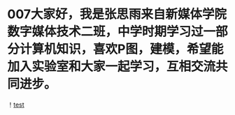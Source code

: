 # 007大家好，我是张思雨来自新媒体学院数字媒体技术二班，中学时期学习过一部分计算机知识，喜欢P图，建模，希望能加入实验室和大家一起学习，互相交流共同进步。

！[test](https://github.com/GCZASFA/007/blob/main/file01/%E5%BE%AE%E4%BF%A1%E5%9B%BE%E7%89%87_20210915204129.jpg)
